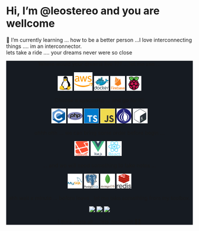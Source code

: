 

# Hi, I’m @leostereo and you are wellcome<br />
🌱 I’m currently learning ... how to be a better person ...I love interconnecting things .... im an interconnector.<br />
lets take a ride .... your dreams never were so close

<div id="badges" style="background:#161b22; text-align:center;">

  Where would your dreams live ??? ... let me see ...

<img src="https://github.com/devicons/devicon/blob/master/icons/linux/linux-original.svg" width="40" height="40"/>
<img src="https://github.com/devicons/devicon/blob/master/icons/amazonwebservices/amazonwebservices-plain-wordmark.svg" width="50" height="50"/>
<img src="https://github.com/devicons/devicon/blob/master/icons/docker/docker-original-wordmark.svg" width="40" height="40"/>
<img src="https://github.com/devicons/devicon/blob/master/icons/firebase/firebase-plain-wordmark.svg" width="40" height="40" />
<img src="https://github.com/devicons/devicon/blob/master/icons/raspberrypi/raspberrypi-original.svg" width="40" height="40"/>
  
  Choose a spaceship ... and go for it!!

<img src="https://github.com/devicons/devicon/blob/master/icons/c/c-original.svg" width="40" height="40"/>
<img src="https://github.com/devicons/devicon/blob/master/icons/php/php-original.svg" width="40" height="40"/>
<img src="https://github.com/devicons/devicon/blob/master/icons/typescript/typescript-original.svg" width="40" height="40"/>
<img src="https://github.com/devicons/devicon/blob/master/icons/javascript/javascript-original.svg" width="40" height="40"/>
<img src="https://github.com/devicons/devicon/blob/master/icons/perl/perl-original.svg" width="40" height="40"/>
<img src="https://github.com/devicons/devicon/blob/master/icons/bash/bash-original.svg" width="40" height="40"/>

    
  ohhh ohh ... we can bring some order before begin ...
  
  <img src="https://github.com/devicons/devicon/blob/master/icons/laravel/laravel-plain-wordmark.svg" width="40" height="40"/>
  <img src="https://github.com/devicons/devicon/blob/master/icons/vuejs/vuejs-original-wordmark.svg" width="40" height="40"/>
  <img src="https://github.com/devicons/devicon/blob/master/icons/react/react-original-wordmark.svg" width="40" height="40"/>
  <img src=""/>
  <img src=""/>

... and we will need something to take notes ... 
  
<img src="https://github.com/devicons/devicon/blob/master/icons/mysql/mysql-original-wordmark.svg" width="40" height="40"/>
<img src="https://github.com/devicons/devicon/blob/master/icons/postgresql/postgresql-original-wordmark.svg" width="40" height="40"/>
<img src="https://github.com/devicons/devicon/blob/master/icons/mongodb/mongodb-original-wordmark.svg" width="40" height="40">
<img src="https://github.com/devicons/devicon/blob/master/icons/redis/redis-original-wordmark.svg" width="40" height="40"/>

ahh wait a minute ... before leave , let me take something from my toolbox.

  <img src="https://img.shields.io/badge/visual studio-161b22?style=for-the-badge&logo=visual-studio&logoColor=white"/>    
  <img src="https://img.shields.io/badge/git-161b22?style=for-the-badge&logo=git&logoColor=white"/>
  <img src="https://img.shields.io/badge/git-161b22?style=for-the-badge&logo=git&logoColor=white"/>

I think thats all ... lets doooo iiit 🚀🚀
  
  
</div>


<!---
leostereo/leostereo is a ✨ special ✨ repository because its `README.md` (this file) appears on your GitHub profile.
You can click the Preview link to take a look at your changes.
--->
